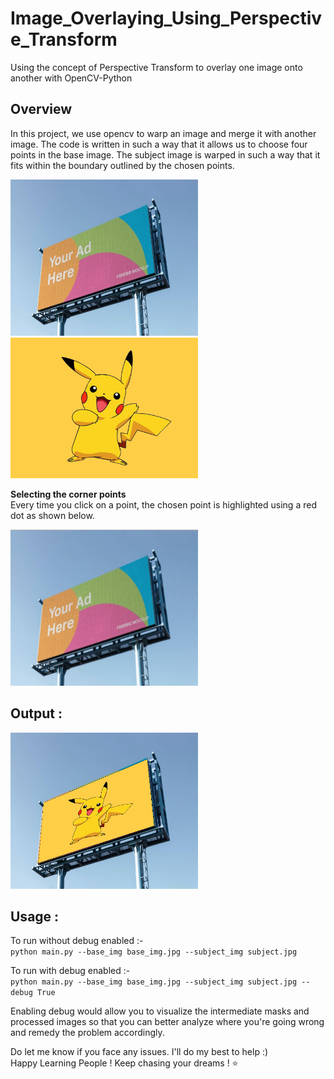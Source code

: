 # Image_Overlaying_Using_Perspective_Transform
Using the concept of Perspective Transform to overlay one image onto another with OpenCV-Python  

## Overview
In this project, we use opencv to warp an image and merge it with another image. The code is written in such a way that it allows us to choose four points in the base image. The subject image is warped in such a way that it fits within the boundary outlined by the chosen points. 

<img src ='base_img.jpg' width = 300 height=250> <img src ='subject.jpg' width = 300>  

**Selecting the corner points**   
Every time you click on a point, the chosen point is highlighted using a red dot as shown below.  

<img src ='points_selector.gif' width = 300 height=250>  

## Output :
<img src ='images/Final_Output.png' width = 300 height=250>   

## Usage :

To run without debug enabled :-  
`python main.py --base_img base_img.jpg --subject_img subject.jpg`

To run with debug enabled :-  
`python main.py --base_img base_img.jpg --subject_img subject.jpg --debug True`

Enabling debug would allow you to visualize the intermediate masks and processed images so that 
you can better analyze where you're going wrong and remedy the problem accordingly.


Do let me know if you face any issues. I'll do my best to help :)  
Happy Learning People ! Keep chasing your dreams ! ⭐️
